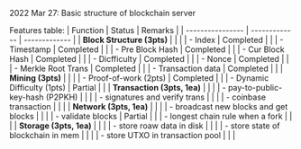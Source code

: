 2022 Mar 27: Basic structure of blockchain server

Features table:
| Function                                | Status        | Remarks       |
| ----------------                        | ------------- | ------------- |
| **Block Structure (3pts)**              |               |               |
|   - Index                               | Completed     |               |
|   - Timestamp                           | Completed     |               |
|   - Pre Block Hash                      | Completed     |               |
|   - Cur Block Hash                      | Completed     |               |
|   - Dicfficulty                         | Completed     |               |
|   - Nonce                               | Completed     |               |
|   - Merkle Root Trans                   | Completed     |               |
|   - Transaction data                    | Completed     |               |
| **Mining (3pts)**                       |               |               |
|   - Proof-of-work (2pts)                | Completed     |               |
|   - Dynamic Difficulty (1pts)           | Partial       |               |
| **Transaction (3pts, 1ea)**             |               |               |
|   - pay-to-public-key-hash (P2PKH)      |               |               |
|   - signatures and verify trans         |               |               |
|   - coinbase transaction                |               |               |
| **Network (3pts, 1ea)**                 |               |               |
|   - broadcast new blocks and get blocks |               |               |
|   - validate blocks                     | Partial       |               |
|   - longest chain rule when a fork      |               |               |
| **Storage (3pts, 1ea)**                 |               |               |
|   - store roaw data in disk             |               |               |
|   - store state of blockchain in mem    |               |               |
|   - store UTXO in transaction pool      |               |               |
